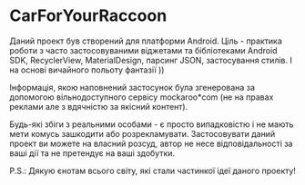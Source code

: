 # CarForYourRaccoon

Даний проект був створений для платформи Android.
Ціль - практика роботи з часто застосовуваними віджетами та бібліотеками Android SDK, RecyclerView, MaterialDesign, парсинг JSON,
застосування стилів. І на основі вичайного польоту фантазії ))

Інформація, якою наповнений застосунок була згенерована за допомогою 
вільнодоступного сервісу mockaroo*com (не на правах реклами але з вдячністю за якісний контент).

Будь-які збіги з реальними особами - є просто випадковістю і не мають мети комусь зашкодити або розрекламувати. 
Застосовувати даний проект ви можете на власний розсуд, автор не несе відповідальності за ваші дії та не претендує на ваші здобутки.

P.S.: Дякую єнотам всього світу, які стали частинкої ідеї даного проекту!
